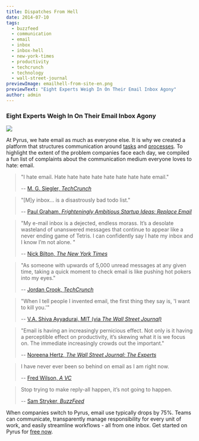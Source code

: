 ```yaml
---
title: Dispatches From Hell
date: 2014-07-10
tags:
  - buzzfeed
  - communication
  - email
  - inbox
  - inbox-hell
  - new-york-times
  - productivity
  - techcrunch
  - technology
  - wall-street-journal
previewImage: emailhell-from-site-en.png
previewText: "Eight Experts Weigh In On Their Email Inbox Agony"
author: admin
---
```

### Eight Experts Weigh In On Their Email Inbox Agony

![](emailhell.webp)

At Pyrus, we hate email as much as everyone else. It is why we created a platform that structures communication around [tasks](https://pyrus.com/en/product) and [processes](https://pyrus.com/approvals-and-workflows). To highlight the extent of the problem companies face each day, we compiled a fun list of complaints about the communication medium everyone loves to hate: email.

> "I hate email. Hate hate hate hate hate hate hate hate email."
> 
> \-- [M. G. Siegler, _TechCrunch_](http://techcrunch.com/2011/06/10/tumblrs-new-messaging-system-another-way-to-avoid-my-evil-email-inbox/)

> "\[M\]y inbox... is a disastrously bad todo list."
> 
> \-- [Paul Graham, _Frighteningly Ambitious Startup Ideas: Replace Email_](http://www.paulgraham.com/ambitious.html) 

> "My e-mail inbox is a dejected, endless morass. It’s a desolate wasteland of unanswered messages that continue to appear like a never ending game of Tetris. I can confidently say I hate my inbox and I know I’m not alone. "
> 
> \-- [Nick Bilton, _The New York Times_](http://bits.blogs.nytimes.com/2010/08/23/reinventing-e-mail-one-message-at-a-time/?_php=true&_type=blogs&_r=0)

> "As someone with upwards of 5,000 unread messages at any given time, taking a quick moment to check email is like pushing hot pokers into my eyes."
> 
> \-- [Jordan Crook, _TechCrunch_](http://techcrunch.com/2012/08/05/i-hate-email)

> "When I tell people I invented email, the first thing they say is, 'I want to kill you.'"
> 
> \-- [V.A. Shiva Ayyadurai, MIT (via _The Wall Street Journal)_](http://online.wsj.com/articles/v-a-shiva-ayyadurai-on-the-future-of-email-it-gets-better-1404765087)

> "Email is having an increasingly pernicious effect. Not only is it having a perceptible effect on productivity, it’s skewing what it is we focus on. The immediate increasingly crowds out the important."
> 
> \-- [Noreena Hertz, _The Wall Street Journal: The Experts_](http://blogs.wsj.com/experts/2014/05/16/how-email-enslaves-us/?KEYWORDS=email)

> I have never ever been so behind on email as I am right now.
> 
> \-- [Fred Wilson, _A VC_](http://avc.com/2012/02/the-black-hole-of-email/)

> Stop trying to make reply-all happen, it’s not going to happen.
> 
> \-- [Sam Stryker, _BuzzFeed_](http://www.buzzfeed.com/samstryker/stop-replying-all-you-fools)

When companies switch to Pyrus, email use typically drops by 75%. Teams can communicate, transparently manage responsibility for every unit of work, and easily streamline workflows - all from one inbox. Get started on Pyrus for [free now](https://pyrus.com/pricing).